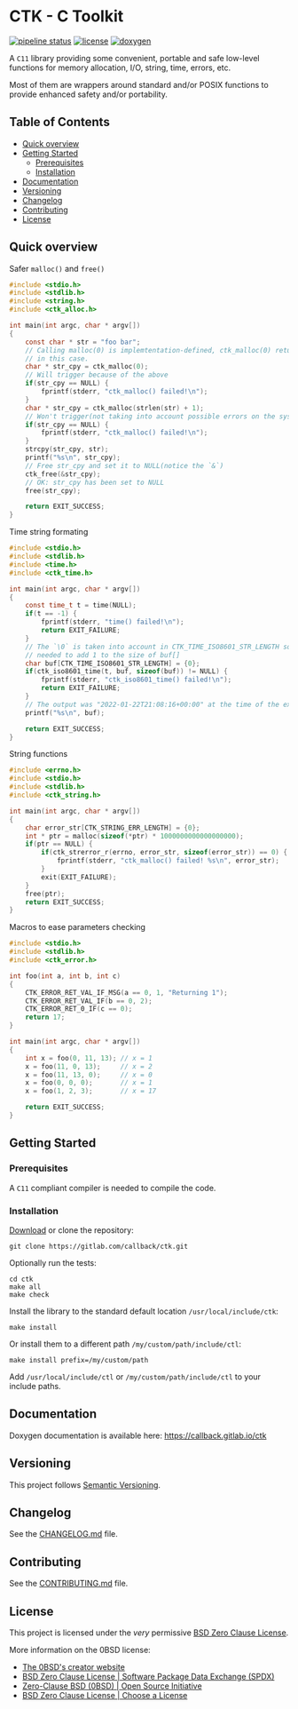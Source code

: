 # CTK - C Toolkit

[![pipeline status](https://gitlab.com/callback/ctk/badges/master/pipeline.svg)](https://gitlab.com/callback/ctk/-/commits/master)
[![license](https://img.shields.io/badge/license-0BSD-blue)](LICENSE)
[![doxygen](https://img.shields.io/badge/doc-doxygen-blue)](https://callback.gitlab.io/ctk)

A `C11` library providing some convenient, portable and safe low-level functions
for memory allocation, I/O, string, time, errors, etc.

Most of them are wrappers around standard and/or POSIX functions to provide
enhanced safety and/or portability.

## Table of Contents

- [Quick overview](#quick-overview)
- [Getting Started](#getting-started)
  - [Prerequisites](#prerequisites)
  - [Installation](#installation)
- [Documentation](#documentation)
- [Versioning](#versioning)
- [Changelog](#changelog)
- [Contributing](#contributing)
- [License](#license)

## Quick overview

Safer `malloc()` and `free()`

```c
#include <stdio.h>
#include <stdlib.h>
#include <string.h>
#include <ctk_alloc.h>

int main(int argc, char * argv[])
{
    const char * str = "foo bar";
    // Calling malloc(0) is implemtentation-defined, ctk_malloc(0) return NULL
    // in this case.
    char * str_cpy = ctk_malloc(0);
    // Will trigger because of the above
    if(str_cpy == NULL) {
        fprintf(stderr, "ctk_malloc() failed!\n");
    }
    char * str_cpy = ctk_malloc(strlen(str) + 1);
    // Won't trigger(not taking into account possible errors on the system side)
    if(str_cpy == NULL) {
        fprintf(stderr, "ctk_malloc() failed!\n");
    }
    strcpy(str_cpy, str);
    printf("%s\n", str_cpy);
    // Free str_cpy and set it to NULL(notice the `&`)
    ctk_free(&str_cpy);
    // OK: str_cpy has been set to NULL
    free(str_cpy);

    return EXIT_SUCCESS;
}
```

Time string formating

```c
#include <stdio.h>
#include <stdlib.h>
#include <time.h>
#include <ctk_time.h>

int main(int argc, char * argv[])
{
    const time_t t = time(NULL);
    if(t == -1) {
        fprintf(stderr, "time() failed!\n");
        return EXIT_FAILURE;
    }
    // The `\0` is taken into account in CTK_TIME_ISO8601_STR_LENGTH so it's not
    // needed to add 1 to the size of buf[]
    char buf[CTK_TIME_ISO8601_STR_LENGTH] = {0};
    if(ctk_iso8601_time(t, buf, sizeof(buf)) != NULL) {
        fprintf(stderr, "ctk_iso8601_time() failed!\n");
        return EXIT_FAILURE;
    }
    // The output was "2022-01-22T21:08:16+00:00" at the time of the execution
    printf("%s\n", buf);

    return EXIT_SUCCESS;
}
```

String functions

```c
#include <errno.h>
#include <stdio.h>
#include <stdlib.h>
#include <ctk_string.h>

int main(int argc, char * argv[])
{
    char error_str[CTK_STRING_ERR_LENGTH] = {0};
    int * ptr = malloc(sizeof(*ptr) * 1000000000000000000);
    if(ptr == NULL) {
        if(ctk_strerror_r(errno, error_str, sizeof(error_str)) == 0) {
            fprintf(stderr, "ctk_malloc() failed! %s\n", error_str);
        }
        exit(EXIT_FAILURE);
    }
    free(ptr);
    return EXIT_SUCCESS;
}
```

Macros to ease parameters checking

```c
#include <stdio.h>
#include <stdlib.h>
#include <ctk_error.h>

int foo(int a, int b, int c)
{
    CTK_ERROR_RET_VAL_IF_MSG(a == 0, 1, "Returning 1");
    CTK_ERROR_RET_VAL_IF(b == 0, 2);
    CTK_ERROR_RET_0_IF(c == 0);
    return 17;
}

int main(int argc, char * argv[])
{
    int x = foo(0, 11, 13); // x = 1
    x = foo(11, 0, 13);     // x = 2
    x = foo(11, 13, 0);     // x = 0
    x = foo(0, 0, 0);       // x = 1
    x = foo(1, 2, 3);       // x = 17

    return EXIT_SUCCESS;
}
```

## Getting Started

### Prerequisites

A `C11` compliant compiler is needed to compile the code.

### Installation

[Download](https://gitlab.com/callback/ctk/-/archive/master/ctk-master.zip) or
clone the repository:

```
git clone https://gitlab.com/callback/ctk.git
```

Optionally run the tests:

```
cd ctk
make all
make check
```

Install the library to the standard default location `/usr/local/include/ctk`:

```
make install
```

Or install them to a different path `/my/custom/path/include/ctl`:

```
make install prefix=/my/custom/path
```

Add `/usr/local/include/ctl` or `/my/custom/path/include/ctl` to your include
paths.

## Documentation

Doxygen documentation is available here: <https://callback.gitlab.io/ctk>

## Versioning

This project follows [Semantic Versioning](https://semver.org/spec/v2.0.0.html).

## Changelog

See the [CHANGELOG.md](CHANGELOG.md) file.

## Contributing

See the [CONTRIBUTING.md](CONTRIBUTING.md) file.

## License

This project is licensed under the _very_ permissive [BSD Zero Clause License](LICENSE).

More information on the 0BSD license:

- [The 0BSD's creator website](https://landley.net/toybox/license.html)
- [BSD Zero Clause License | Software Package Data Exchange (SPDX)](https://spdx.org/licenses/0BSD.html)
- [Zero-Clause BSD (0BSD) | Open Source Initiative](https://opensource.org/licenses/0BSD)
- [BSD Zero Clause License | Choose a License](https://choosealicense.com/licenses/0bsd/)
